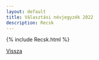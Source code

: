 ```yaml
---
layout: default
title: Választási névjegyzék 2022
description: Recsk
---
```


{% include Recsk.html %}

[Vissza](./)